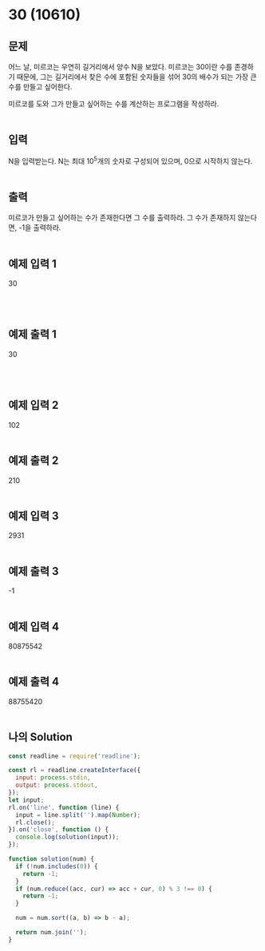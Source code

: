 # 30 (10610)

## 문제
어느 날, 미르코는 우연히 길거리에서 양수 N을 보았다. 미르코는 30이란 수를 존경하기 때문에, 그는 길거리에서 찾은 수에 포함된 숫자들을 섞어 30의 배수가 되는 가장 큰 수를 만들고 싶어한다.

미르코를 도와 그가 만들고 싶어하는 수를 계산하는 프로그램을 작성하라.
<br/>
<br/>

## 입력
N을 입력받는다. N는 최대 10<sup>5</sup>개의 숫자로 구성되어 있으며, 0으로 시작하지 않는다.
<br/>
<br/>

## 출력
미르코가 만들고 싶어하는 수가 존재한다면 그 수를 출력하라. 그 수가 존재하지 않는다면, -1을 출력하라.
<br/>
<br/>

## 예제 입력 1
30

<br/>
<br/>

## 예제 출력 1
30

<br/>
<br/>

## 예제 입력 2
102
<br/>
<br/>

## 예제 출력 2
210
<br/>
<br/>

## 예제 입력 3
2931
<br/>
<br/>

## 예제 출력 3
-1
<br/>
<br/>

## 예제 입력 4
80875542
<br/>
<br/>

## 예제 출력 4
88755420
<br/>
<br/>


## 나의 Solution

```javascript
const readline = require('readline');

const rl = readline.createInterface({
  input: process.stdin,
  output: process.stdout,
});
let input;
rl.on('line', function (line) {
  input = line.split('').map(Number);
  rl.close();
}).on('close', function () {
  console.log(solution(input));
});

function solution(num) {
  if (!num.includes(0)) {
    return -1;
  }
  if (num.reduce((acc, cur) => acc + cur, 0) % 3 !== 0) {
    return -1;
  }

  num = num.sort((a, b) => b - a);

  return num.join('');
}
```
